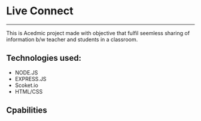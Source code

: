 <h1>Live Connect</h1>
<hr>
<p> This is Acedmic project made with objective that fulfil seemless sharing of information b/w teacher and students in a classroom.</p>
<h2>Technologies used:</h2>
<ul>
  <li>NODE.JS</li>
  <li>EXPRESS.JS</li>
  <li>Scoket.io</li>
  <li>HTML/CSS</li>
</ul>
<h2>Cpabilities</h2>
<p></p>

